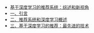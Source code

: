 +   [基于深度学习的推荐系统：综述和新视角](README.md)
+   [一、引言](1.md)
+   [二、推荐系统和深度学习概述](2.md)
+   [三、基于深度学习的推荐：最先进的技术](3.md)
